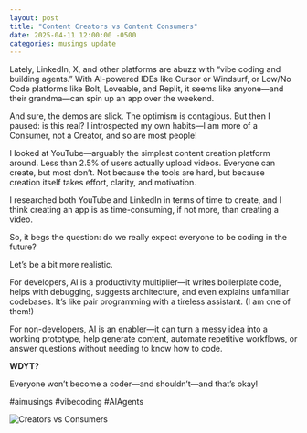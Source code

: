 ```yaml
---
layout: post
title: "Content Creators vs Content Consumers"
date: 2025-04-11 12:00:00 -0500
categories: musings update
---
```


Lately, LinkedIn, X, and other platforms are abuzz with “vibe coding and building agents.” With AI-powered IDEs like Cursor or Windsurf, or Low/No Code platforms like Bolt, Loveable, and Replit, it seems like anyone—and their grandma—can spin up an app over the weekend.

And sure, the demos are slick. The optimism is contagious. But then I paused: is this real? I introspected my own habits—I am more of a Consumer, not a Creator, and so are most people!

I looked at YouTube—arguably the simplest content creation platform around. Less than 2.5% of users actually upload videos. Everyone can create, but most don’t. Not because the tools are hard, but because creation itself takes effort, clarity, and motivation.

I researched both YouTube and LinkedIn in terms of time to create, and I think creating an app is as time-consuming, if not more, than creating a video.

So, it begs the question: do we really expect everyone to be coding in the future?

Let’s be a bit more realistic.

For developers, AI is a productivity multiplier—it writes boilerplate code, helps with debugging, suggests architecture, and even explains unfamiliar codebases. It’s like pair programming with a tireless assistant. (I am one of them!)

For non-developers, AI is an enabler—it can turn a messy idea into a working prototype, help generate content, automate repetitive workflows, or answer questions without needing to know how to code.

**WDYT?**

Everyone won’t become a coder—and shouldn’t—and that’s okay!

#aimusings #vibecoding #AIAgents

![Creators vs Consumers](https://media.licdn.com/dms/image/v2/D5622AQHVz2Na0m1bAQ/feedshare-shrink_800/B56ZYlQvMQGUAg-/0/1744381868032?e=2147483647&v=beta&t=UQWkgm8Ng933B-DZS11-gkOtGsONAjYTf7bqHImMQRs)